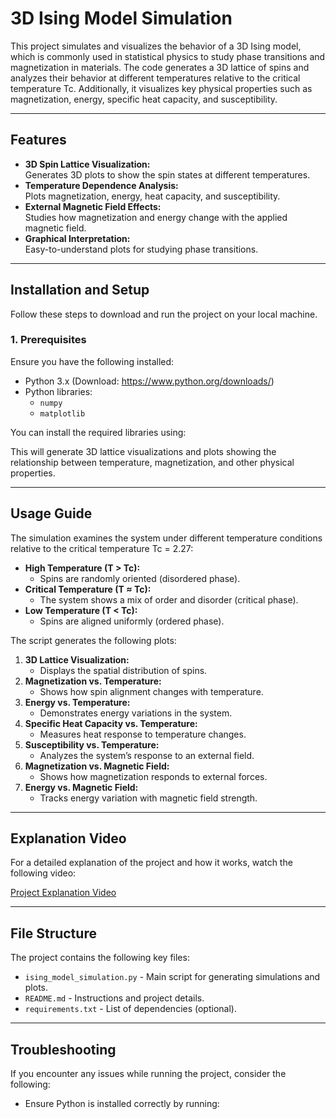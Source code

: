 # 3D Ising Model Simulation

This project simulates and visualizes the behavior of a 3D Ising model, which is commonly used in statistical physics to study phase transitions and magnetization in materials. The code generates a 3D lattice of spins and analyzes their behavior at different temperatures relative to the critical temperature Tc. Additionally, it visualizes key physical properties such as magnetization, energy, specific heat capacity, and susceptibility.

---

## Features

- **3D Spin Lattice Visualization:**  
  Generates 3D plots to show the spin states at different temperatures.
- **Temperature Dependence Analysis:**  
  Plots magnetization, energy, heat capacity, and susceptibility.
- **External Magnetic Field Effects:**  
  Studies how magnetization and energy change with the applied magnetic field.
- **Graphical Interpretation:**  
  Easy-to-understand plots for studying phase transitions.

---

## Installation and Setup

Follow these steps to download and run the project on your local machine.

### 1. Prerequisites

Ensure you have the following installed:

- Python 3.x (Download: https://www.python.org/downloads/)
- Python libraries:  
  - `numpy`
  - `matplotlib`

You can install the required libraries using:


This will generate 3D lattice visualizations and plots showing the relationship between temperature, magnetization, and other physical properties.

---

## Usage Guide

The simulation examines the system under different temperature conditions relative to the critical temperature Tc = 2.27:

- **High Temperature (T > Tc):**  
  - Spins are randomly oriented (disordered phase).
- **Critical Temperature (T ≈ Tc):**  
  - The system shows a mix of order and disorder (critical phase).
- **Low Temperature (T < Tc):**  
  - Spins are aligned uniformly (ordered phase).

The script generates the following plots:

1. **3D Lattice Visualization:**  
   - Displays the spatial distribution of spins.
2. **Magnetization vs. Temperature:**  
   - Shows how spin alignment changes with temperature.
3. **Energy vs. Temperature:**  
   - Demonstrates energy variations in the system.
4. **Specific Heat Capacity vs. Temperature:**  
   - Measures heat response to temperature changes.
5. **Susceptibility vs. Temperature:**  
   - Analyzes the system’s response to an external field.
6. **Magnetization vs. Magnetic Field:**  
   - Shows how magnetization responds to external forces.
7. **Energy vs. Magnetic Field:**  
   - Tracks energy variation with magnetic field strength.

---

## Explanation Video

For a detailed explanation of the project and how it works, watch the following video:

[Project Explanation Video](https://cloud-qx170pghq-hack-club-bot.vercel.app/0bandicam_2025-01-26_04-38-04-629.mp4)

---

## File Structure

The project contains the following key files:

- `ising_model_simulation.py` - Main script for generating simulations and plots.
- `README.md` - Instructions and project details.
- `requirements.txt` - List of dependencies (optional).

---

## Troubleshooting

If you encounter any issues while running the project, consider the following:

- Ensure Python is installed correctly by running:

